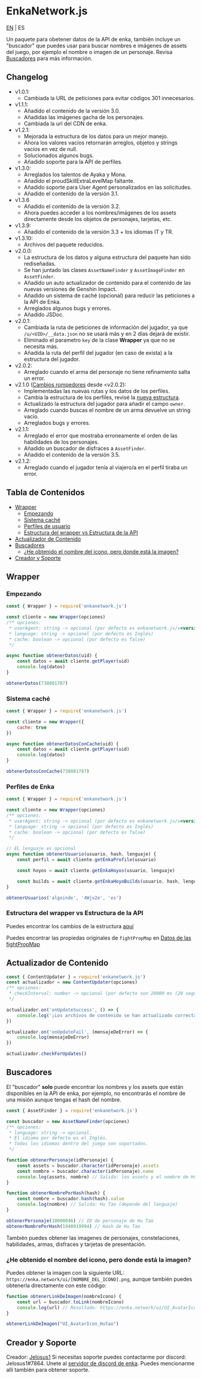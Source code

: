 # EnkaNetwork.js


[EN](/README.md) | ES

Un paquete para obetener datos de la API de enka, también incluye un "buscador" que puedes usar para buscar nombres e imágenes de assets del juego, por ejemplo el nombre o imagen de un personaje. Revisa [Buscadores](#buscadores) para más información.

## Changelog
- v1.0.1:
	- Cambiada la URL de peticiones para evitar códigos 301 innecesarios.
- v1.1.1:
	- Añadido el contenido de la versión 3.0.
	- Añadidas las imágenes gacha de los personajes.
	- Cambiada la url del CDN de enka.
- v1.2.1:
	- Mejorada la estructura de los datos para un mejor manejo.
	- Ahora los valores vacíos retornarán arreglos, objetos y strings vacíos en vez de null.
	- Solucionados algunos bugs.
	- Añadido soporte para la API de perfiles.
- v1.3.0:
	- Arreglados los talentos de Ayaka y Mona.
	- Añadido el proudSkillExtraLevelMap faltante.
	- Añadido soporte para User Agent personalizados en las solicitudes.
	- Añadido el contenido de la versión 3.1.
- v1.3.6
	- Añadido el contenido de la versión 3.2.
	- Ahora puedes acceder a los nombres/imágenes de los assets directamente desde los objetos de personajes, tarjetas, etc.
- v1.3.9:
	- Añadido el contenido de la versión 3.3 + los idiomas IT y TR.
- v1.3.10: 
	- Archivos del paquete reducidos.
- v2.0.0:
	- La estructura de los datos y alguna estructura del paquete han sido rediseñadas.
	- Se han juntado las clases `AssetNameFinder` y `AssetImageFinder` en `AssetFinder`.
	- Añadido un auto actualizador de contenido para el contenido de las nuevas versiones de Genshin Impact.
	- Añadido un sistema de caché (opcional) para reducir las peticiones a la API de Enka.
	- Arreglados algunos bugs y errores.
	- Añadido JSDoc.
- v2.0.1:
	- Cambiada la ruta de peticiones de información del jugador, ya que `/u/<UID>/__data.json` no se usará más y en 2 días dejará de existir.
	- Eliminado el parametro `key` de la clase **Wrapper** ya que no se necesita más.
	- Añadida la ruta del perfil del jugador (en caso de exista) a la estructura del jugador.
- v2.0.2:
	- Arreglado cuando el arma del personaje no tiene refinamiento salta un error.
- v2.1.0 ([Cambios rompedores](/BREAKING_CHANGES.md) desde <v2.0.2):
	- Implementadas las nuevas rutas y los datos de los perfiles.
	- Cambia la estructura de los perfiles, revisé la [nueva estructura](/STRUCTURE.md).
	- Actualizado la estructura del jugador para añadir el campo `owner`.
	- Arreglado cuando buscas el nombre de un arma devuelve un string vacío.
	- Arreglados bugs y errores.
- v2.1.1:
	- Arreglado el error que mostraba erroneamente el orden de las habilidades de los personajes.
	- Añadido un buscador de disfraces a `AssetFinder`.
	- Añadido el contenido de la versión 3.5. 
- v2.1.2:
	- Arreglado cuando el jugador tenía al viajero/a en el perfil tiraba un error.

## Tabla de Contenidos
- [Wrapper](#wrapper)
	- [Empezando](#empezando)
	- [Sistema caché](#sistema-caché)
	- [Perfiles de usuario](#perfiles-de-usuario)
	- [Estructura del wrapper vs Estructura de la API](#estructura-del-wrapper-vs-estructura-de-la-api)
- [Actualizador de Contenido](#actualizador-de-contenido)
- [Buscadores](#buscadores)
	- [¿He obtenido el nombre del icono, pero donde está la imagen?](#¿he-obtenido-el-nombre-del-icono-pero-donde-está-la-imagen)
- [Creador y Soporte](#creador-y-soporte) 

## Wrapper

### Empezando

```js
const { Wrapper } = require('enkanetwork.js')

const cliente = new Wrapper(opciones)
/** opciones:
 * userAgent: string -> opcional (por defecto es enkanetwork.js/v<versión_del_paquete>)
 * language: string -> opcional (por defecto es Inglés)
 * cache: boolean -> opcional (por defecto es false) 
 */

async function obtenerDatos(uid) {
	const datos = await cliente.getPlayer(uid)
	console.log(datos)
}

obtenerDatos(738081787)
```

### Sistema caché

```js
const { Wrapper } = require('enkanetwork.js')

const cliente = new Wrapper({
	cache: true
})

async function obtenerDatosConCache(uid) {
	const datos = await cliente.getPlayer(uid)
	console.log(datos)
}

obtenerDatosConCache(738081787)
```

### Perfiles de Enka

```js
const { Wrapper } = require('enkanetwork.js')

const cliente = new Wrapper(opciones)
/** opciones:
 * userAgent: string -> opcional (por defecto es enkanetwork.js/v<versión_del_paquete>)
 * language: string -> opcional (por defecto es Inglés)
 * cache: boolean -> opcional (por defecto es false) 
 */

// EL lenguaje es opcional
async function obtenerUsuario(usuario, hash, lenguaje) {
	const perfil = await cliente.getEnkaProfile(usuario)

	const hoyos = await cliente.getEnkaHoyos(usuario, lenguaje)

	const builds = await cliente.getEnkaHoyoBuilds(usuario, hash, lenguaje)
}

obtenerUsuarios('algoinde', '4Wjv2e', 'es')
```

### Estructura del wrapper vs Estructura de la API

Puedes encontrar los cambios de la estructura [aquí](/STRUCTURE.md)

Puedes encontrar las propiedas originales de `fightPropMap` en [Datos de las fightPropMap](https://api.enka.network/#/api_es?id=fightprop)

## Actualizador de Contenido

```js
const { ContentUpdater } = require('enkanetwork.js')
const actualizador = new ContentUpdater(opciones)
/** opciones:
 * checkInterval: number -> opcional (por defecto son 20000 ms (20 segundos))
 */

actualizador.on('onUpdateSuccess', () => {
    console.log('¡Los archivos de contenido se han actualizado correctamente!')
})

actualizador.on('onUpdateFail', (mensajeDeError) => {
    console.log(mensajeDeError)
})

actualizador.checkForUpdates()
```

## Buscadores

El "buscador" **solo** puede encontrar los nombres y los assets que están disponibles en la API de enka, por ejemplo, no encontrarás el nombre de una misión aunque tengas el hash del nombre.

```js
const { AssetFinder } = require('enkanetwork.js')

const buscador = new AssetNameFinder(opciones)
/** opciones:
 * language: string -> opcional.
 * El idioma por defecto es el Inglés.
 * Todos los idiomas dentro del juego son soportados.
 */

function obtenerPersonaje(idPersonaje) {
	const assets = buscador.character(idPersonaje).assets
	const nombre = buscador.character(idPersonaje).name
	console.log(assets, nombre) // Salida: los assets y el nombre de Hu Tao
}

function obtenerNombrePorHash(hash) {
	const nombre = buscador.hash(hash).value
	console.log(nombre) // Salida: Hu Tao (depende del lenguaje)
} 

obtenerPersonaje(10000046) // ID de personaje de Hu Tao
obtenerNombrePorHash(1940919994) // Hash de Hu Tao
```

También puedes obtener las imagenes de personajes, constelaciones, habilidades, armas, disfraces y tarjetas de presentación.

### ¿He obtenido el nombre del icono, pero donde está la imagen?

Puedes obtener la imagen con la siguiente URL: `https://enka.network/ui/[NOMBRE_DEL_ICONO].png`, aunque también puedes obtenerla directamente con este código:

```js
function obtenerLinkDeImagen(nombreIcono) {
	const url = buscador.toLink(nombreIcono)
	console.log(url) // Resultado: https://enka.network/ui/UI_AvatarIcon_Hutao.png
}

obtenerLinkDeImagen("UI_AvatarIcon_Hutao")
```

## Creador y Soporte

Creador: [Jelosus1](https://github.com/Jelosus2/)
Si necesitas soporte puedes contactarme por discord: Jelosus1#7864.
Unete al [servidor de discord de enka](https://discord.gg/eUv6gcsjqe). Puedes mencionarme allí también para obtener soporte.
